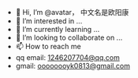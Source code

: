 - 👋 Hi, I’m @avatar， 中文名是欧阳康
- 👀 I’m interested in ...
- 🌱 I’m currently learning ...
- 💞️ I’m looking to collaborate on ...
- 📫 How to reach me 
 - qq email: 1246207704@qq.com
 - gmail: oooooooyk0813@gmail.com

<!---
oooooooyk/oooooooyk is a ✨ special ✨ repository because its `README.md` (this file) appears on your GitHub profile.
You can click the Preview link to take a look at your changes.
--->
